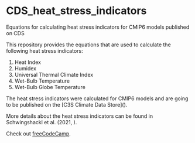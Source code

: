 # CDS_heat_stress_indicators
Equations for calculating heat stress indicators for CMIP6 models published on CDS

This repository provides the equations that are used to calculate the following heat stress indicators:
<ol>
<li>Heat Index</li>
<li>Humidex</li>
<li>Universal Thermal Climate Index</li>
<li>Wet-Bulb Temperature</li>
<li>Wet-Bulb Globe Temperature</li>
</ol>

The heat stress indicators were calculated for CMIP6 models and are going to be published on the [C3S Climate Data Store](<a href="https://cds.climate.copernicus.eu/" target="_blank"></a>).

More details about the heat stress indicators can be found in Schwingshackl et al. (2021, <a href="https://doi.org/10.1029/2020EF001885" target="_blank"></a>).

<p>Check out <a href="https://www.freecodecamp.org/" target="_blank" rel="noopener noreferrer">freeCodeCamp</a>.</p>
